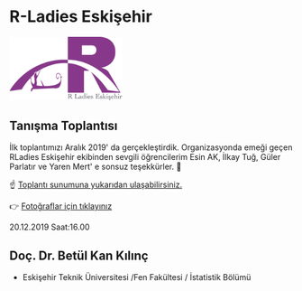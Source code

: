 # R-Ladies Eskişehir 

<img src="https://github.com/bkanx/R-Ladies-EskisehR-Stickers/blob/master/Init.png" width="200"> 


## Tanışma Toplantısı

İlk toplantımızı Aralık 2019' da gerçekleştirdik. Organizasyonda emeği geçen RLadies Eskişehir ekibinden sevgili öğrencilerim Esin AK, İlkay Tuğ, Güler Parlatır ve Yaren Mert' e sonsuz teşekkürler. 💜

:point_up:   [Toplantı sunumuna yukarıdan ulaşabilirsiniz.](https://bkanx.github.io/RLadiesEskisehir-Webinar4/)

:point_right:  [Fotoğraflar için tıklayınız](https://www.meetup.com/rladies-eskisehir/photos/)


20.12.2019 Saat:16.00



 ## Doç. Dr. Betül Kan Kılınç
 
  - Eskişehir Teknik Üniversitesi /Fen Fakültesi / İstatistik Bölümü
  

